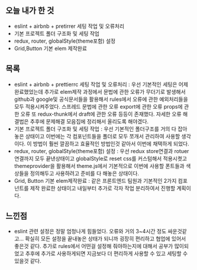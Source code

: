 ## 오늘 내가 한 것
- eslint + airbnb + pretirrer 세팅 작업 및 오류처리
- 기본 프로젝트 폴더 구조화 및 세팅 작업
- redux, router, globalStyle(theme포함) 설정
- Grid,Button 기본 elem 제작완료

## 목록
- eslint + airbnb + prettierrc 세팅 작업 및 오류처리 : 우선 기본적인 세팅은 어제 완료했었는데 추가로 elem제작 과정에서 문법에 관한 오류가 무더기로 발생해서 github과 google및 공식문서들을 활용해서 rules에서 오류에 관한 예외처리들을 모두 적용시켜주었다. 스프레드 문법에 관한 오류 export에 관한 오류 props에 관한 오류 또 redux-thunk에서 draft에 관한 오류 등등이 존재했다. 자세한 오류 해결법은 추후에 문제해결 모음집에 정리해서 올리도록 해야겠다.
- 기본 프로젝트 폴더 구조화 및 세팅 작업 : 우선 기본적인 폴더구조를 거의 다 잡아놓은 상태이고 이번에는 각 컴포넌트들을 폴더로 모두 쪼개서 관리하여 사용할 생각이다. 이 방법이 훨씬 깔끔하고 효율적인 방법인것 같아서 이번에 채택하게 되었다.
- redux, router, globalStyle(theme포함) 설정 : 우선 redux store연결과 rotuer연결까지 모두 끝낸상태이고 globalStyle로 reset css를 커스텀해서 적용시켯고 themeprovider을 활용해서 theme.js에서 기본적으로 이번에 사용할 폰트들과 색상들을 정의해두고 사용하려고 준비를 다 해놓은 상태이다.
- Grid, Button 기본 elem제작완료 : 같은 프론트엔드 팀원과 기본적인 2가지 컴포넌트를 제작 완료한 상태이고 내일부터 추가로 각자 작업 분리하여서 진행할 계획이다.

## 느낀점
- eslint 관련 설정은 정말 엄청나게 힘들었다. 오류와 거의 3~4시간 정도 싸운것같고... 확실히 모든 설정을 끝내놓은 상태가 되니까 굉장히 편리하고 협업에 있어서 좋은것 같다. 추가로 rules에서 어떤걸 설정해 줘야하는지에 대해서 공부가 많이되었고 추후에 추가로 사용하게되면 지금보다 더 편리하게 사용할 수 있고 세팅할 수 있을것 같다.
